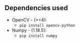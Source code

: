 ## Dependencies used
- OpenCV - (>=4):
  - `pip install opencv-python`
- Numpy - (1.18.5):
  - `pip install numpy`


